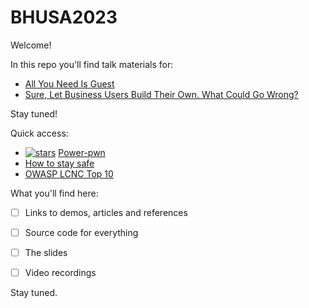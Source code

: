 # BHUSA2023

Welcome!

In this repo you'll find talk materials for:

- [All You Need Is Guest](/All_You_Need_Is_Guest)
- [Sure, Let Business Users Build Their Own. What Could Go Wrong?](/Sure_Let_Business_Users)

Stay tuned!


Quick access: 

- [![stars](https://img.shields.io/github/stars/mbrg/power-pwn?icon=github&style=social)](https://github.com/mbrg/power-pwn) [Power-pwn](https://github.com/mbrg/power-pwn)
- [How to stay safe](https://github.com/mbrg/power-pwn/wiki/Stay-safe)
- [OWASP LCNC Top 10](https://owasp.org/www-project-top-10-low-code-no-code-security-risks/)

What you'll find here:

- [ ] Links to demos, articles and references

- [ ] Source code for everything

- [ ] The slides

- [ ] Video recordings

Stay tuned.
